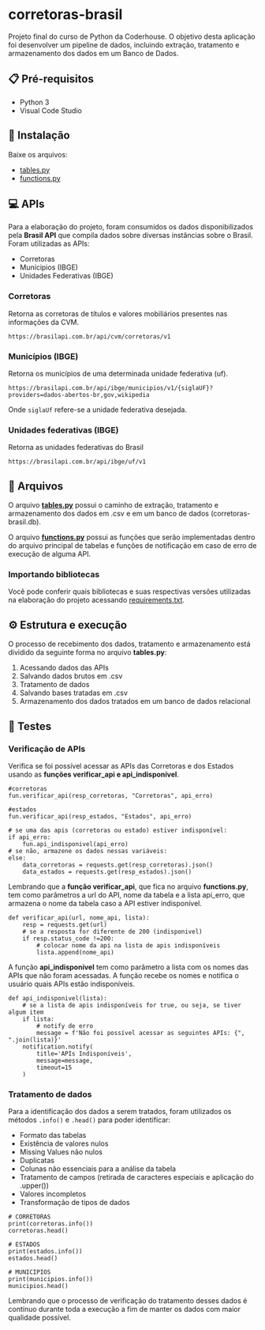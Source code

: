 # corretoras-brasil

Projeto final do curso de Python da Coderhouse. O objetivo desta aplicação foi desenvolver um pipeline de dados, incluindo extração, tratamento e armazenamento dos dados em um Banco de Dados.

## 📋 Pré-requisitos

- Python 3
- Visual Code Studio

## 🔧 Instalação

Baixe os arquivos:

- [tables.py](https://github.com/zirtaebea/corretoras-brasil/blob/main/tables.py)
- [functions.py](https://github.com/zirtaebea/corretoras-brasil/blob/main/functions.py)

## 💻 APIs

Para a elaboração do projeto, foram consumidos os dados disponibilizados pela **Brasil API** que compila dados sobre diversas instâncias sobre o Brasil. Foram utilizadas as APIs:

- Corretoras
- Munícipios (IBGE)
- Unidades Federativas (IBGE)

### Corretoras

Retorna as corretoras de títulos e valores mobiliários presentes nas informações da CVM.

```
https://brasilapi.com.br/api/cvm/corretoras/v1
```

### Municípios (IBGE)

Retorna os municípios de uma determinada unidade federativa (uf).

```
https://brasilapi.com.br/api/ibge/municipios/v1/{siglaUF}?providers=dados-abertos-br,gov,wikipedia
```

Onde `siglaUf` refere-se a unidade federativa desejada.

### Unidades federativas (IBGE)

Retorna as unidades federativas do Brasil

```
https://brasilapi.com.br/api/ibge/uf/v1
```

## 📁 Arquivos

O arquivo **[tables.py](https://github.com/zirtaebea/corretoras-brasil/blob/main/tables.py)** possui o caminho de extração, tratamento e armazenamento dos dados em .csv e em um banco de dados (corretoras-brasil.db).

O arquivo **[functions.py](https://github.com/zirtaebea/corretoras-brasil/blob/main/functions.py)** possui as funções que serão implementadas dentro do arquivo principal de tabelas e funções de notificação em caso de erro de execução de alguma API.

### Importando bibliotecas

Você pode conferir quais bibliotecas e suas respectivas versões utilizadas na elaboração do projeto acessando [requirements.txt](https://github.com/zirtaebea/corretoras-brasil/blob/main/requirements.txt).

## ⚙️ Estrutura e execução

O processo de recebimento dos dados, tratamento e armazenamento está dividido da seguinte forma no arquivo **tables.py**:

1. Acessando dados das APIs
2. Salvando dados brutos em .csv
3. Tratamento de dados
4. Salvando bases tratadas em .csv
5. Armazenamento dos dados tratados em um banco de dados relacional

## 🔩 Testes

### Verificação de APIs

Verifica se foi possível acessar as APIs das Corretoras e dos Estados usando as **funções verificar_api e api_indisponível**.

```
#corretoras
fun.verificar_api(resp_corretoras, "Corretoras", api_erro)

#estados
fun.verificar_api(resp_estados, "Estados", api_erro)

# se uma das apis (corretoras ou estado) estiver indisponível:
if api_erro:
    fun.api_indisponivel(api_erro)
# se não, armazene os dados nessas variáveis:
else:
    data_corretoras = requests.get(resp_corretoras).json()
    data_estados = requests.get(resp_estados).json()
```

Lembrando que a **função verificar_api**, que fica no arquivo **functions.py**, tem como parâmetros a url do API, nome da tabela e a lista api_erro, que armazena o nome da tabela caso a API estiver indisponível.

```
def verificar_api(url, nome_api, lista):
    resp = requests.get(url)
    # se a resposta for diferente de 200 (indisponivel)
    if resp.status_code !=200:
        # colocar nome da api na lista de apis indisponíveis
        lista.append(nome_api)
```

A função **api_indisponivel** tem como parâmetro a lista com os nomes das APIs que não foram acessadas. A função recebe os nomes e notifica o usuário quais APIs estão indisponíveis.

```
def api_indisponivel(lista):
    # se a lista de apis indisponíveis for true, ou seja, se tiver algum item
    if lista:
        # notify de erro
        message = f'Não foi possível acessar as seguintes APIs: {", ".join(lista)}'
    notification.notify(
        title='APIs Indisponíveis',
        message=message,
        timeout=15
    )
```

### Tratamento de dados

Para a identificação dos dados a serem tratados, foram utilizados os métodos `.info()` e `.head()` para poder identificar:

- Formato das tabelas
- Existência de valores nulos
- Missing Values não nulos
- Duplicatas
- Colunas não essenciais para a análise da tabela
- Tratamento de campos (retirada de caracteres especiais e aplicação do .upper())
- Valores incompletos
- Transformação de tipos de dados

```
# CORRETORAS
print(corretoras.info())
corretoras.head()

# ESTADOS
print(estados.info())
estados.head()

# MUNICIPIOS
print(municipios.info())
municipios.head()
```

Lembrando que o processo de verificação do tratamento desses dados é contínuo durante toda a execução a fim de manter os dados com maior qualidade possível.


